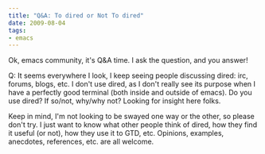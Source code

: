```yaml
---
title: "Q&A: To dired or Not To dired"
date: 2009-08-04
tags:
- emacs
---
```

Ok, emacs community, it's Q&A time. I ask the question, and you answer!
<!--more-->
Q: It seems everywhere I look, I keep seeing people discussing dired: irc, forums, blogs, etc. I don't use dired, as I don't really see its purpose when I have a perfectly good terminal (both inside and outside of emacs). Do you use dired? If so/not, why/why not? Looking for insight here folks.

Keep in mind, I'm not looking to be swayed one way or the other, so please don't try. I just want to know what other people think of dired, how they find it useful (or not), how they use it to GTD, etc. Opinions, examples, anecdotes, references, etc. are all welcome.
